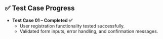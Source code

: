 ## ✅ Test Case Progress

- **Test Case 01 – Completed ✅**
  - User registration functionality tested successfully.
  - Validated form inputs, error handling, and confirmation messages.
